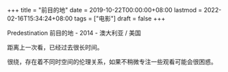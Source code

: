 +++
title = "前目的地"
date = 2019-10-22T00:00:00+08:00
lastmod = 2022-02-16T15:34:24+08:00
tags = ["电影"]
draft = false
+++

Predestination 前目的地 - 2014 - 澳大利亚 / 美国

距离上一次看，已经过去很长时间。

很绕，存在着不同时空间的伦理关系，如果不稍微专注一些观看可能会很困惑。